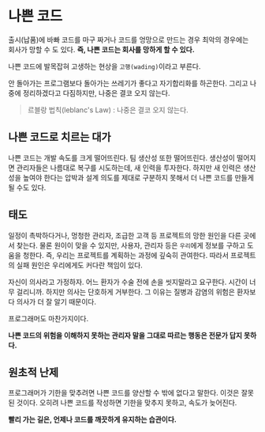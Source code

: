 # 나쁜 코드

출시(납품)에 바빠 코드를 마구 짜거나 코드를 엉망으로 만드는 경우 최악의 경우에는 회사가 망할 수 도 있다. __즉, 나쁜 코드는 회사를 망하게 할 수 있다.__

나쁜 코드에 발목잡혀 고생하는 현상을 `고행(wading)`이라고 부른다.

안 돌아가는 프로그램보다 돌아가는 쓰레기가 좋다고 자기합리화를 하곤한다. 그리고 나중에 정리하겠다고 다짐하지만, 나중은 결코 오지 않는다.

> 르블랑 법칙(leblanc's Law) : 나중은 결코 오지 않는다.

## 나쁜 코드로 치르는 대가

나쁜 코드는 개발 속도를 크게 떨어뜨린다. 팀 생산성 또한 떨어뜨린다. 생산성이 떨어지면 관리자들은 나름대로 복구를 시도하는데, 새 인력을 투자한다. 하지만 새 인력은 생산성을 높여야 한다는 압박과
설계 의도를 제대로 구분하지 못해서 더 나쁜 코드를 만들게 될 수도 있다.

## 태도

일정이 촉박하다거나, 멍청한 관리자, 조급한 고객 등 프로젝트의 망한 원인을 다른 곳에서 찾는다. 물론 원이이 맞을 수 있지만, 사용자, 관리자 등은 `우리`에게 정보를 구하고 도움을 청한다.
즉, 우리는 프로젝트를 계획하는 과정에 깊숙히 관여한다. 따라서 프로젝트의 실패 원인은 우리에게도 커다란 책임이 있다.

자신이 의사라고 가정하자. 어느 환자가 수술 전에 손을 씻지말라고 요구한다. 시간이 너무 걸리니까. 하지만 의사는 단호하게 거부한다. 그 이유는 질병과 감염의 위험은 환자보다 의사가 더 잘 알기 때문이다.

프로그래머도 마찬가지이다.

__나쁜 코드의 위험을 이해하지 못하는 관리자 말을 그대로 따르는 행동은 전문가 답지 못하다.__

## 원초적 난제

프로그래머가 기한을 맞추려면 나쁜 코드를 양산할 수 밖에 없다고 말한다. 이것은 잘못 된 것이다. 오히려 나쁜 코드를 작성하면 기한을 맞추지 못하고, 속도가 늦어진다.

__빨리 가는 길은, 언제나 코드를 깨끗하게 유지하는 습관이다.__



